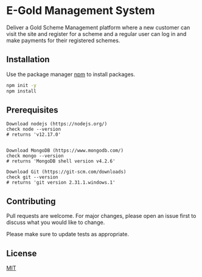 
# E-Gold Management System

Deliver a Gold Scheme Management platform where a new customer can visit the site and register for a scheme and a regular user can log in and make payments for their registered schemes.

## Installation

Use the package manager [npm](https://www.npmjs.com/) to install packages.

```bash
npm init -y 
npm install
```

## Prerequisites

```node
Download nodejs (https://nodejs.org/) 
check node --version
# returns 'v12.17.0'


Download MongoDB (https://www.mongodb.com/) 
check mongo --version
# returns 'MongoDB shell version v4.2.6'

Download Git (https://git-scm.com/downloads) 
check git --version
# returns 'git version 2.31.1.windows.1'
```

## Contributing
Pull requests are welcome. For major changes, please open an issue first to discuss what you would like to change.

Please make sure to update tests as appropriate.

## License
[MIT](https://github.com/ArunodaySingh/E-gold-System/blob/main/LICENSE)